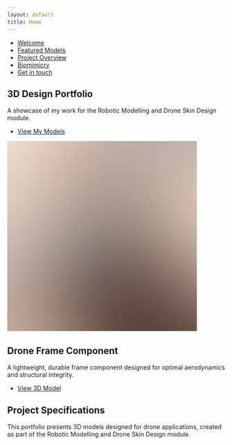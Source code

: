 ```yaml
---
layout: default
title: Home
---
```


<!-- Sidebar -->
<section id="sidebar">
    <div class="inner">
        <nav>
            <ul>
                <li><a href="#intro">Welcome</a></li>
                <li><a href="#one">Featured Models</a></li>
                <li><a href="#two">Project Overview</a></li>
                <li><a href="/biomimicry">Biomimicry</a></li>
                <li><a href="#three">Get in touch</a></li>
            </ul>
        </nav>
    </div>
</section>

<!-- Intro -->
<section id="intro" class="wrapper style1 fullscreen fade-up">
    <div class="inner">
        <h1>3D Design Portfolio</h1>
        <p>A showcase of my work for the Robotic Modelling and Drone Skin Design module.</p>
        <ul class="actions">
            <li><a href="#one" class="button scrolly">View My Models</a></li>
        </ul>
    </div>
</section>

<!-- One -->
<section id="one" class="wrapper style2 spotlights">
    <section>
        <a href="#" class="image"><img src="images/pic01.jpg" alt="" data-position="center center" /></a>
        <div class="content">
            <div class="inner">
                <h2>Drone Frame Component</h2>
                <p>A lightweight, durable frame component designed for optimal aerodynamics and structural integrity.</p>
                <ul class="actions">
                    <li><a href="/models/drone-frame" class="button">View 3D Model</a></li>
                </ul>
            </div>
        </div>
    </section>
    <!-- Add more model sections as needed -->
</section>

<!-- Two -->
<section id="two" class="wrapper style3 fade-up">
    <div class="inner">
        <h2>Project Specifications</h2>
        <p>This portfolio presents 3D models designed for drone applications, created as part of the Robotic Modelling and Drone Skin Design module.</p>
        <!-- More content -->
    </div>
</section>